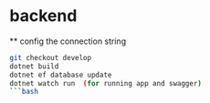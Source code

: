 # backend


** config the connection string
```bash
git checkout develop
dotnet build
dotnet ef database update
dotnet watch run  (for running app and swagger)
```bash

